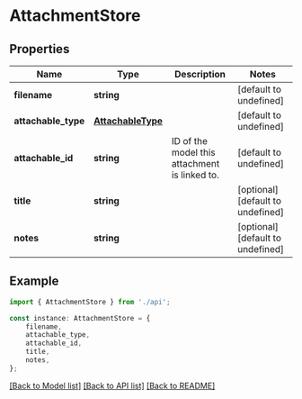 # AttachmentStore


## Properties

Name | Type | Description | Notes
------------ | ------------- | ------------- | -------------
**filename** | **string** |  | [default to undefined]
**attachable_type** | [**AttachableType**](AttachableType.md) |  | [default to undefined]
**attachable_id** | **string** | ID of the model this attachment is linked to. | [default to undefined]
**title** | **string** |  | [optional] [default to undefined]
**notes** | **string** |  | [optional] [default to undefined]

## Example

```typescript
import { AttachmentStore } from './api';

const instance: AttachmentStore = {
    filename,
    attachable_type,
    attachable_id,
    title,
    notes,
};
```

[[Back to Model list]](../README.md#documentation-for-models) [[Back to API list]](../README.md#documentation-for-api-endpoints) [[Back to README]](../README.md)
